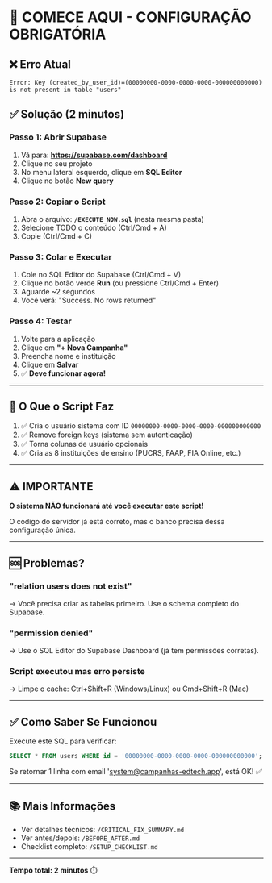 # 🚨 COMECE AQUI - CONFIGURAÇÃO OBRIGATÓRIA

## ❌ Erro Atual
```
Error: Key (created_by_user_id)=(00000000-0000-0000-0000-000000000000) 
is not present in table "users"
```

## ✅ Solução (2 minutos)

### Passo 1: Abrir Supabase
1. Vá para: **https://supabase.com/dashboard**
2. Clique no seu projeto
3. No menu lateral esquerdo, clique em **SQL Editor**
4. Clique no botão **New query**

### Passo 2: Copiar o Script
1. Abra o arquivo: **`/EXECUTE_NOW.sql`** (nesta mesma pasta)
2. Selecione TODO o conteúdo (Ctrl/Cmd + A)
3. Copie (Ctrl/Cmd + C)

### Passo 3: Colar e Executar
1. Cole no SQL Editor do Supabase (Ctrl/Cmd + V)
2. Clique no botão verde **Run** (ou pressione Ctrl/Cmd + Enter)
3. Aguarde ~2 segundos
4. Você verá: "Success. No rows returned"

### Passo 4: Testar
1. Volte para a aplicação
2. Clique em **"+ Nova Campanha"**
3. Preencha nome e instituição
4. Clique em **Salvar**
5. ✅ **Deve funcionar agora!**

---

## 🎯 O Que o Script Faz

1. ✅ Cria o usuário sistema com ID `00000000-0000-0000-0000-000000000000`
2. ✅ Remove foreign keys (sistema sem autenticação)
3. ✅ Torna colunas de usuário opcionais
4. ✅ Cria as 8 instituições de ensino (PUCRS, FAAP, FIA Online, etc.)

---

## ⚠️ IMPORTANTE

**O sistema NÃO funcionará até você executar este script!**

O código do servidor já está correto, mas o banco precisa dessa configuração única.

---

## 🆘 Problemas?

### "relation users does not exist"
→ Você precisa criar as tabelas primeiro. Use o schema completo do Supabase.

### "permission denied"
→ Use o SQL Editor do Supabase Dashboard (já tem permissões corretas).

### Script executou mas erro persiste
→ Limpe o cache: Ctrl+Shift+R (Windows/Linux) ou Cmd+Shift+R (Mac)

---

## ✅ Como Saber Se Funcionou

Execute este SQL para verificar:

```sql
SELECT * FROM users WHERE id = '00000000-0000-0000-0000-000000000000';
```

Se retornar 1 linha com email 'system@campanhas-edtech.app', está OK! ✅

---

## 📚 Mais Informações

- Ver detalhes técnicos: `/CRITICAL_FIX_SUMMARY.md`
- Ver antes/depois: `/BEFORE_AFTER.md`
- Checklist completo: `/SETUP_CHECKLIST.md`

---

**Tempo total: 2 minutos** ⏱️
